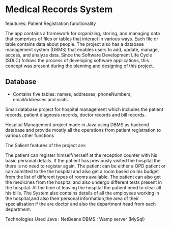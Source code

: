 # Medical Records System

feautures: Patient Registration functionality

The app contains a framework for organizing, storing, and managing data that comprises of files or tables that interact in various ways. Each file or table contains data about people. The project also has a database management system (DBMS) that enables users to add, update, manage, access, and analyze data. Since the Software Development Life Cycle (SDLC) follows the process of developing software applications, this concept was present during the planning and designing of this project. 

## Database
* Contains five tables: names, addresses, phoneNumbers, emailAddresses and visits.


Small database project for hospital management which includes the patient records, patient diagnosis records, doctor records and bill records.

Hospital Management project made in Java using DBMS as backend database and provide mostly all the operations from patient registration to various other functions

The Salient features of the project are:

The patient can register himself/herself at the reception counter with his basic personal details. If the patient has previously visited the hospital the there is no need to register again.
The patient can be either a OPD patient or can admitted to the the hospital and also get a room based on his budget from the list of different types of rooms available.
The patient can also get the medicines from the hospital and also undergo different tests present in the hospital. At the time of leaving the hospital the patient need to clear all his bills.
The System also contains details of all the employees working in the hospital,and also their personal information,the area of their specialisation if the are doctor and also the department head from each department.


Technologies Used
Java : NetBeans
DBMS : Wamp server (MySql)
